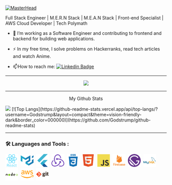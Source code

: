 [![MasterHead](https://media-exp1.licdn.com/dms/image/C4D16AQF9faoG0zLhZg/profile-displaybackgroundimage-shrink_200_800/0/1659641611649?e=1666224000&v=beta&t=kvh4N8Vo2NBFAl0MBLAUegQ3OToUk6jytstpI-DSP9A)]([Github](https://github.com/Godstrump))

Full Stack Engineer | M.E.R.N Stack | M.E.A.N Stack | Front-end Specialist | AWS Cloud Developer | Tech Polymath

- :telescope: I’m working as a Software Engineer and contributing to frontend and backend for building web applications.

- :zap: In my free time, I solve problems on Hackerranks, read tech articles and watch Anime.

- :mailbox:How to reach me: [![Linkedin Badge](https://img.shields.io/badge/-blue?style=flat&logo=Linkedin&logoColor=white)](https://linkedin.com/in/Godstrump)


---

<p align="center">
    <a>
        <img src="https://github-readme-streak-stats.herokuapp.com/?user=Godstrump&theme=dark&hide_border=true&background=000000"/>
    </a>
</p>

---

<p align="center">My Github Stats</p>
 <span align="left">
    <img src="https://github-readme-stats.vercel.app/api?username=Godstrump&&show_icons=true&title_color=D3D3D3&icon_color=722F37&text_color=D3D3D3&bg_color=000000&border_color=000000">
</span>  [![Top Langs](https://github-readme-stats.vercel.app/api/top-langs/?username=Godstrump&layout=compact&theme=vision-friendly-dark&border_color=000000)](https://github.com/Godstrump/github-readme-stats)

---

### :hammer_and_wrench: Languages and Tools :

<div> 
  <img src="https://github.com/devicons/devicon/blob/master/icons/react/react-original-wordmark.svg" title="React" alt="React" width="40" height="40"/>&nbsp;
  <img src="https://github.com/devicons/devicon/blob/master/icons/materialui/materialui-original.svg" title="Material UI" alt="Material UI" width="40" height="40"/>&nbsp;
  <img src="https://github.com/devicons/devicon/blob/master/icons/flutter/flutter-original.svg" title="Flutter" alt="Flutter" width="40" height="40"/>&nbsp;
  <img src="https://github.com/devicons/devicon/blob/master/icons/redux/redux-original.svg" title="Redux" alt="Redux " width="40" height="40"/>&nbsp;
  <img src="https://github.com/devicons/devicon/blob/master/icons/css3/css3-plain-wordmark.svg"  title="CSS3" alt="CSS" width="40" height="40"/>&nbsp;
  <img src="https://github.com/devicons/devicon/blob/master/icons/html5/html5-original.svg" title="HTML5" alt="HTML" width="40" height="40"/>&nbsp;
  <img src="https://github.com/devicons/devicon/blob/master/icons/javascript/javascript-original.svg" title="JavaScript" alt="JavaScript" width="40" height="40"/>&nbsp;
  <img src="https://github.com/devicons/devicon/blob/master/icons/firebase/firebase-plain-wordmark.svg" title="Firebase" alt="Firebase" width="40" height="40"/>&nbsp;
  <img src="https://github.com/devicons/devicon/blob/master/icons/gatsby/gatsby-original.svg" title="Gatsby"  alt="Gatsby" width="40" height="40"/>&nbsp;
  <img src="https://github.com/devicons/devicon/blob/master/icons/mysql/mysql-original-wordmark.svg" title="MySQL"  alt="MySQL" width="40" height="40"/>&nbsp;
  <img src="https://github.com/devicons/devicon/blob/master/icons/nodejs/nodejs-original-wordmark.svg" title="NodeJS" alt="NodeJS" width="40" height="40"/>&nbsp;
  <img src="https://github.com/devicons/devicon/blob/master/icons/amazonwebservices/amazonwebservices-plain-wordmark.svg" title="AWS" alt="AWS" width="40" height="40"/>&nbsp;
  <img src="https://github.com/devicons/devicon/blob/master/icons/git/git-original-wordmark.svg" title="Git" **alt="Git" width="40" height="40"/>
</div>
